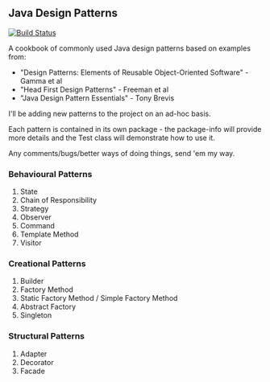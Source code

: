 ## Java Design Patterns

[![Build Status](https://travis-ci.org/gazbert/java-design-patterns.svg?branch=master)](https://travis-ci.org/gazbert/java-design-patterns)

A cookbook of commonly used Java design patterns based on examples from: 

* "Design Patterns: Elements of Reusable Object-Oriented Software" - Gamma et al
* "Head First Design Patterns" - Freeman et al
* "Java Design Pattern Essentials" - Tony Brevis

I'll be adding new patterns to the project on an ad-hoc basis.

Each pattern is contained in its own package - the package-info will provide more details and the Test class 
will demonstrate how to use it.

Any comments/bugs/better ways of doing things, send 'em my way.

### Behavioural Patterns

1. State
1. Chain of Responsibility
1. Strategy
1. Observer
1. Command
1. Template Method
1. Visitor

### Creational Patterns

1. Builder
1. Factory Method
1. Static Factory Method / Simple Factory Method
1. Abstract Factory
1. Singleton

### Structural Patterns

1. Adapter
1. Decorator
1. Facade
